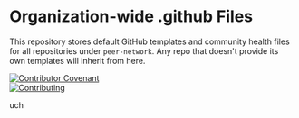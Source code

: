 # Organization-wide .github Files

This repository stores default GitHub templates and community health files 
for all repositories under `peer-network`. Any repo that doesn't provide its own 
templates will inherit from here.

[![Contributor Covenant](https://img.shields.io/badge/Contributor%20Covenant-2.1-4baaaa.svg)](CODE_OF_CONDUCT.md)  
[![Contributing](https://img.shields.io/badge/Contributing-Guidelines-blue.svg)](CONTRIBUTING.md)

uch
